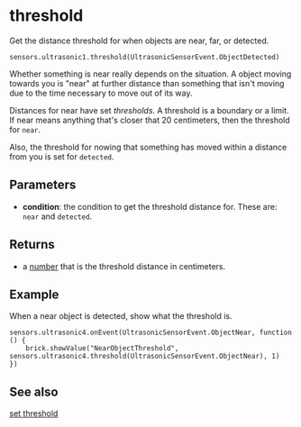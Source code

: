 # threshold

Get the distance threshold for when objects are near, far, or detected.

```sig
sensors.ultrasonic1.threshold(UltrasonicSensorEvent.ObjectDetected)
```

Whether something is near really depends on the situation. A object moving towards you is "near" at further distance than something that isn't moving due to the time necessary to move out of its way.

Distances for near have set _thresholds_. A threshold is a boundary or a limit. If near means anything that's closer that 20 centimeters, then the threshold for ``near``.

Also, the threshold for nowing that something has moved within a distance from you is set for ``detected``.

## Parameters

* **condition**: the condition to get the threshold distance for. These are: ``near`` and ``detected``.

## Returns

* a [number](/types/number) that is the threshold distance in centimeters.

## Example

When a near object is detected, show what the threshold is.

```blocks
sensors.ultrasonic4.onEvent(UltrasonicSensorEvent.ObjectNear, function () {
    brick.showValue("NearObjectThreshold", sensors.ultrasonic4.threshold(UltrasonicSensorEvent.ObjectNear), 1)
})
```

## See also

[set threshold](/reference/sensors/ultrasonic/set-threshold)